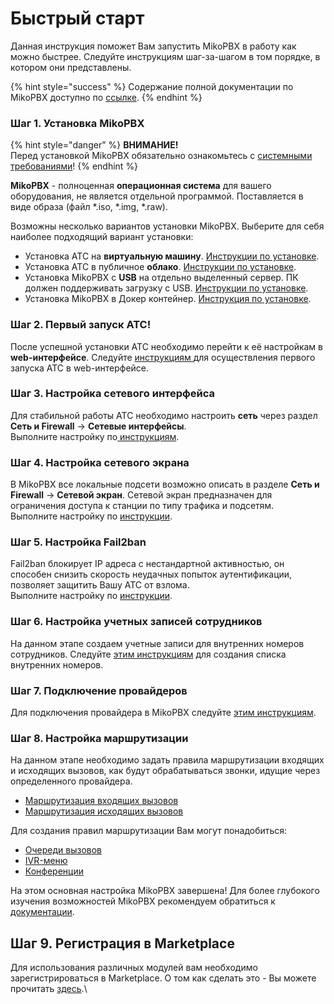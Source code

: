 # Быстрый старт

Данная инструкция поможет Вам запустить MikoPBX в работу как можно быстрее. Следуйте инструкциям шаг-за-шагом в том порядке, в котором они представлены.

{% hint style="success" %}
Содержание полной документации по MikoPBX доступно по [ссылке](../).
{% endhint %}

### Шаг 1. Установка MikoPBX <a href="#shag_1_ustanovka_mikopbx" id="shag_1_ustanovka_mikopbx"></a>

{% hint style="danger" %}
**ВНИМАНИЕ!**\
Перед установкой MikoPBX обязательно ознакомьтесь с [системными требованиями](sistemnye-trebovaniya.md)!
{% endhint %}

**MikoPBX** - полноценная **операционная система** для вашего оборудования, не является отдельной программой. Поставляется в виде образа (файл \*.iso, \*.img, \*.raw).

Возможны несколько вариантов установки MikoPBX. Выберите для себя наиболее подходящий вариант установки:

* Установка АТС на **виртуальную машину**. [Инструкции по установке](../setup/hypervisor/).
* Установка АТС в публичное **облако**. [Инструкции по установке](../setup/cloud/).
* Установка MikoPBX с **USB** на отдельно выделенный сервер. ПК должен поддерживать загрузку с USB. [Инструкции по установке](../setup/bare-metal.md).
* Установка MikoPBX в Докер контейнер. [Инструкция по установке](../setup/docker.md).

### Шаг 2. Первый запуск АТС! <a href="#shag_3_pervyj_zapusk_ats" id="shag_3_pervyj_zapusk_ats"></a>

После успешной установки АТС необходимо перейти к её настройкам в **web-интерфейсе**. Следуйте [инструкциям ](znakomstvo-s-mikopbx.md)для осуществления первого запуска АТС в web-интерфейсе.

### Шаг 3. Настройка сетевого интерфейса <a href="#shag_4_nastrojka_setevogo_interfejsa" id="shag_4_nastrojka_setevogo_interfejsa"></a>

Для стабильной работы АТС необходимо настроить **сеть** через раздел **Сеть и Firewall** → **Сетевые интерфейсы**.\
Выполните настройку по[ инструкциям](../manual/connectivity/network.md).

### Шаг 4. Настройка сетевого экрана <a href="#shag_6_nastrojka_setevogo_ehkrana" id="shag_6_nastrojka_setevogo_ehkrana"></a>

В MikoPBX все локальные подсети возможно описать в разделе **Сеть и Firewall** → **Сетевой экран**. Сетевой экран предназначен для ограничения доступа к станции по типу трафика и подсетям.\
Выполните настройку по [инструкции](../manual/connectivity/firewall.md).

### Шаг 5. Настройка Fail2ban <a href="#shag_7_nastrojka_fail2ban" id="shag_7_nastrojka_fail2ban"></a>

Fail2ban блокирует IP адреса с нестандартной активностью, он способен снизить скорость неудачных попыток аутентификации, позволяет защитить Вашу АТС от взлома.\
Выполните настройку по [инструкции](../manual/connectivity/fail2-ban.md).

### Шаг 6. Настройка учетных записей сотрудников <a href="#shag_8_nastrojka_uchetnyx_zapisej_sotrudnikov" id="shag_8_nastrojka_uchetnyx_zapisej_sotrudnikov"></a>

На данном этапе создаем учетные записи для внутренних номеров сотрудников. Следуйте [этим инструкциям](../manual/telefoniya/extensions.md) для создания списка внутренних номеров.

### Шаг 7. Подключение провайдеров <a href="#shag_9_podkljuchenie_provajderov" id="shag_9_podkljuchenie_provajderov"></a>

Для подключения провайдера в MikoPBX следуйте [этим инструкциям](../manual/routing/providers.md).

### Шаг 8. Настройка маршрутизации <a href="#shag_10_nastrojka_marshrutizacii" id="shag_10_nastrojka_marshrutizacii"></a>

На данном этапе необходимо задать правила маршрутизации входящих и исходящих вызовов, как будут обрабатываться звонки, идущие через определенного провайдера.

* [Маршрутизация входящих вызовов](../manual/routing/incoming-routes.md)
* [Маршрутизация исходящих вызовов](../manual/routing/outbound-routes.md)

Для создания правил маршрутизации Вам могут понадобиться:

* [Очереди вызовов](../manual/telefoniya/call-queues.md)
* [IVR-меню](../manual/telefoniya/ivr-menu.md)
* [Конференции](../manual/telefoniya/conference-rooms.md)

На этом основная настройка MikoPBX завершена! Для более глубокого изучения возможностей MikoPBX рекомендуем обратиться к [документации](../).

## Шаг 9. Регистрация в Marketplace

Для использования различных модулей вам необходимо зарегистрироваться в Marketplace. О том как сделать это - Вы можете прочитать [здесь](../manual/modules/pbx-extension-modules/licensing.md).\

